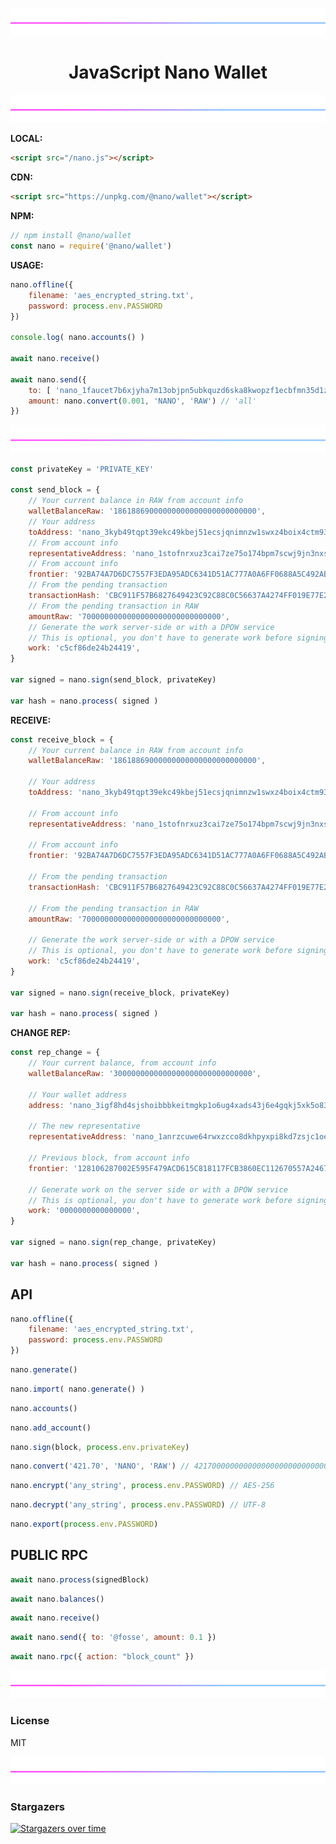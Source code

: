 ![line](https://github.com/fwd/n2/raw/master/.github/line.png)

<h1 align="center">JavaScript Nano Wallet</h1>

![line](https://github.com/fwd/n2/raw/master/.github/line.png)

**LOCAL:**
```html
<script src="/nano.js"></script>
```

**CDN:**
```html
<script src="https://unpkg.com/@nano/wallet"></script>
```

**NPM:**
```js
// npm install @nano/wallet
const nano = require('@nano/wallet')
```

**USAGE:**
```js
nano.offline({ 
    filename: 'aes_encrypted_string.txt', 
    password: process.env.PASSWORD 
})

console.log( nano.accounts() )

await nano.receive()

await nano.send({ 
    to: [ 'nano_1faucet7b6xjyha7m13objpn5ubkquzd6ska8kwopzf1ecbfmn35d1zey3ys' ], 
    amount: nano.convert(0.001, 'NANO', 'RAW') // 'all'
})
```
![line](https://github.com/fwd/n2/raw/master/.github/line.png)

```js
const privateKey = 'PRIVATE_KEY'

const send_block = {
    // Your current balance in RAW from account info
    walletBalanceRaw: '18618869000000000000000000000000',
    // Your address
    toAddress: 'nano_3kyb49tqpt39ekc49kbej51ecsjqnimnzw1swxz4boix4ctm93w517umuiw8',
    // From account info
    representativeAddress: 'nano_1stofnrxuz3cai7ze75o174bpm7scwj9jn3nxsn8ntzg784jf1gzn1jjdkou',
    // From account info
    frontier: '92BA74A7D6DC7557F3EDA95ADC6341D51AC777A0A6FF0688A5C492AB2B2CB40D',
    // From the pending transaction
    transactionHash: 'CBC911F57B6827649423C92C88C0C56637A4274FF019E77E24D61D12B5338783',
    // From the pending transaction in RAW
    amountRaw: '7000000000000000000000000000000',
    // Generate the work server-side or with a DPOW service
    // This is optional, you don't have to generate work before signing the transaction
    work: 'c5cf86de24b24419',
}

var signed = nano.sign(send_block, privateKey)

var hash = nano.process( signed )
```

**RECEIVE:**
```js
const receive_block = {
    // Your current balance in RAW from account info
    walletBalanceRaw: '18618869000000000000000000000000',

    // Your address
    toAddress: 'nano_3kyb49tqpt39ekc49kbej51ecsjqnimnzw1swxz4boix4ctm93w517umuiw8',

    // From account info
    representativeAddress: 'nano_1stofnrxuz3cai7ze75o174bpm7scwj9jn3nxsn8ntzg784jf1gzn1jjdkou',

    // From account info
    frontier: '92BA74A7D6DC7557F3EDA95ADC6341D51AC777A0A6FF0688A5C492AB2B2CB40D',

    // From the pending transaction
    transactionHash: 'CBC911F57B6827649423C92C88C0C56637A4274FF019E77E24D61D12B5338783',

    // From the pending transaction in RAW
    amountRaw: '7000000000000000000000000000000',

    // Generate the work server-side or with a DPOW service
    // This is optional, you don't have to generate work before signing the transaction
    work: 'c5cf86de24b24419',
}

var signed = nano.sign(receive_block, privateKey)

var hash = nano.process( signed )
```

**CHANGE REP:**
```js
const rep_change = {
    // Your current balance, from account info
    walletBalanceRaw: '3000000000000000000000000000000',

    // Your wallet address
    address: 'nano_3igf8hd4sjshoibbbkeitmgkp1o6ug4xads43j6e4gqkj5xk5o83j8ja9php',

    // The new representative
    representativeAddress: 'nano_1anrzcuwe64rwxzcco8dkhpyxpi8kd7zsjc1oeimpc3ppca4mrjtwnqposrs',

    // Previous block, from account info
    frontier: '128106287002E595F479ACD615C818117FCB3860EC112670557A2467386249D4',

    // Generate work on the server side or with a DPOW service
    // This is optional, you don't have to generate work before signing the transaction
    work: '0000000000000000',
}

var signed = nano.sign(rep_change, privateKey)

var hash = nano.process( signed )
```

## API

```js
nano.offline({ 
    filename: 'aes_encrypted_string.txt', 
    password: process.env.PASSWORD 
})
```
```js
nano.generate()
```
```js
nano.import( nano.generate() )
```
```js
nano.accounts()
```
```js
nano.add_account()
```
```js
nano.sign(block, process.env.privateKey)
```
```js
nano.convert('421.70', 'NANO', 'RAW') // 421700000000000000000000000000000
```
```js
nano.encrypt('any_string', process.env.PASSWORD) // AES-256
```
```js
nano.decrypt('any_string', process.env.PASSWORD) // UTF-8
```
```js
nano.export(process.env.PASSWORD)
```

## PUBLIC RPC

```js
await nano.process(signedBlock)
```

```js
await nano.balances()
```

```js
await nano.receive()
```

```js
await nano.send({ to: '@fosse', amount: 0.1 })
```

```js
await nano.rpc({ action: "block_count" })
```

![line](https://github.com/fwd/n2/raw/master/.github/line.png)

### License

MIT

![line](https://github.com/fwd/n2/raw/master/.github/line.png)

### Stargazers

[![Stargazers over time](https://starchart.cc/fwd/nano-offline.svg)](https://github.com/fwd/nano-offline)
